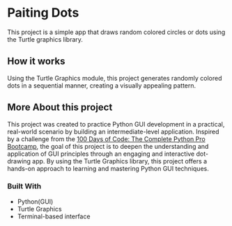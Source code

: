 # Paiting Dots

This project is a simple app that draws random colored circles or dots using the Turtle graphics library.

## How it works

Using the Turtle Graphics module, this project generates randomly colored dots in a sequential manner, creating a visually appealing pattern.

## More About this project

This project was created to practice Python GUI development in a practical, real-world scenario by building an intermediate-level application. Inspired by a challenge from the [100 Days of Code: The Complete Python Pro Bootcamp](https://www.udemy.com/course/100-days-of-code/), the goal of this project is to deepen the understanding and application of GUI principles through an engaging and interactive dot-drawing app. By using the Turtle Graphics library, this project offers a hands-on approach to learning and mastering Python GUI techniques.

### Built With

- Python(GUI)
- Turtle Graphics
- Terminal-based interface
